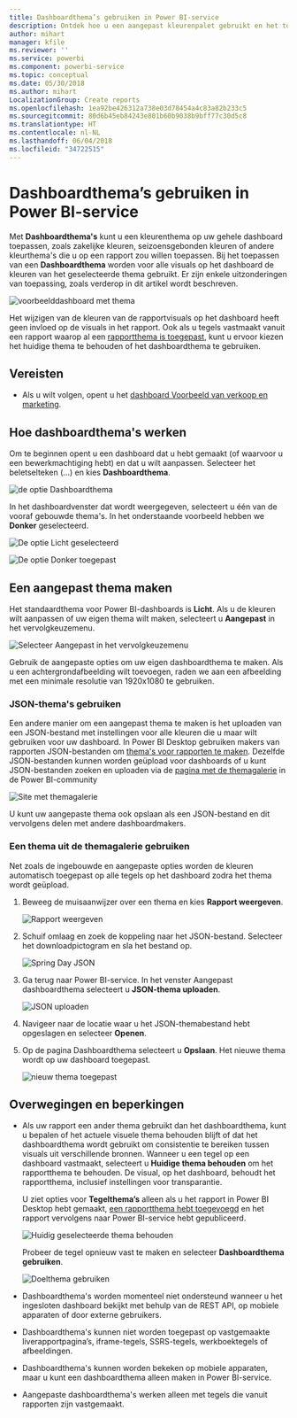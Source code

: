```yaml
---
title: Dashboardthema’s gebruiken in Power BI-service
description: Ontdek hoe u een aangepast kleurenpalet gebruikt en het toepast op een volledig dashboard in Power BI-service
author: mihart
manager: kfile
ms.reviewer: ''
ms.service: powerbi
ms.component: powerbi-service
ms.topic: conceptual
ms.date: 05/30/2018
ms.author: mihart
LocalizationGroup: Create reports
ms.openlocfilehash: 1ea92be426312a738e03d78454a4c83a82b233c5
ms.sourcegitcommit: 80d6b45eb84243e801b60b9038b9bff77c30d5c8
ms.translationtype: HT
ms.contentlocale: nl-NL
ms.lasthandoff: 06/04/2018
ms.locfileid: "34722515"
---
```

# <a name="use-dashboard-themes-in-power-bi-service"></a>Dashboardthema’s gebruiken in Power BI-service
Met **Dashboardthema's** kunt u een kleurenthema op uw gehele dashboard toepassen, zoals zakelijke kleuren, seizoensgebonden kleuren of andere kleurthema's die u op een rapport zou willen toepassen. Bij het toepassen van een **Dashboardthema** worden voor alle visuals op het dashboard de kleuren van het geselecteerde thema gebruikt. Er zijn enkele uitzonderingen van toepassing, zoals verderop in dit artikel wordt beschreven.

![voorbeelddashboard met thema](media/service-dashboard-themes/power-bi-full-dashboard-theme.png)

Het wijzigen van de kleuren van de rapportvisuals op het dashboard heeft geen invloed op de visuals in het rapport. Ook als u tegels vastmaakt vanuit een rapport waarop al een [rapportthema is toegepast](/desktop-report-themes.md), kunt u ervoor kiezen het huidige thema te behouden of het dashboardthema te gebruiken.


## <a name="prerequisites"></a>Vereisten
* Als u wilt volgen, opent u het [dashboard Voorbeeld van verkoop en marketing](sample-datasets.md).


## <a name="how-dashboard-themes-work"></a>Hoe dashboardthema's werken
Om te beginnen opent u een dashboard dat u hebt gemaakt (of waarvoor u een bewerkmachtiging hebt) en dat u wilt aanpassen. Selecteer het beletselteken (...) en kies **Dashboardthema**. 

![de optie Dashboardthema](media/service-dashboard-themes/power-bi-dashboard-theme.png)

In het dashboardvenster dat wordt weergegeven, selecteert u één van de vooraf gebouwde thema's.  In het onderstaande voorbeeld hebben we **Donker** geselecteerd.

![De optie Licht geselecteerd](media/service-dashboard-themes/power-bi-theme-menu.png)

![De optie Donker toegepast](media/service-dashboard-themes/power-bi-theme-dark.png)

## <a name="create-a-custom-theme"></a>Een aangepast thema maken

Het standaardthema voor Power BI-dashboards is **Licht**. Als u de kleuren wilt aanpassen of uw eigen thema wilt maken, selecteert u **Aangepast** in het vervolgkeuzemenu. 

![Selecteer Aangepast in het vervolgkeuzemenu](media/service-dashboard-themes/power-bi-theme-custom.png)

Gebruik de aangepaste opties om uw eigen dashboardthema te maken. Als u een achtergrondafbeelding wilt toevoegen, raden we aan een afbeelding met een minimale resolutie van 1920x1080 te gebruiken.  

### <a name="using-json-themes"></a>JSON-thema's gebruiken
Een andere manier om een aangepast thema te maken is het uploaden van een JSON-bestand met instellingen voor alle kleuren die u maar wilt gebruiken voor uw dashboard. In Power BI Desktop gebruiken makers van rapporten JSON-bestanden om [thema's voor rapporten te maken](desktop-report-themes.md). Dezelfde JSON-bestanden kunnen worden geüpload voor dashboards of u kunt JSON-bestanden zoeken en uploaden via de [pagina met de themagalerie](https://community.powerbi.com/t5/Themes-Gallery/bd-p/ThemesGallery) in de Power BI-community 

![Site met themagalerie](media/service-dashboard-themes/power-bi-theme-gallery.png)

U kunt uw aangepaste thema ook opslaan als een JSON-bestand en dit vervolgens delen met andere dashboardmakers. 

### <a name="use-a-theme-from-the-theme-gallery"></a>Een thema uit de themagalerie gebruiken

Net zoals de ingebouwde en aangepaste opties worden de kleuren automatisch toegepast op alle tegels op het dashboard zodra het thema wordt geüpload. 

1. Beweeg de muisaanwijzer over een thema en kies **Rapport weergeven**.

    ![Rapport weergeven](media/service-dashboard-themes/power-bi-choose-theme.png)

2. Schuif omlaag en zoek de koppeling naar het JSON-bestand.  Selecteer het downloadpictogram en sla het bestand op.

    ![Spring Day JSON](media/service-dashboard-themes/power-bi-theme-json.png)

3. Ga terug naar Power BI-service. In het venster Aangepast dashboardthema selecteert u **JSON-thema uploaden**.

    ![JSON uploaden](media/service-dashboard-themes/power-bi-upload-theme.png)

4. Navigeer naar de locatie waar u het JSON-themabestand hebt opgeslagen en selecteer **Openen**.

5. Op de pagina Dashboardthema selecteert u **Opslaan**. Het nieuwe thema wordt op uw dashboard toegepast.

    ![nieuw thema toegepast](media/service-dashboard-themes/power-bi-json.png)

## <a name="considerations-and-limitations"></a>Overwegingen en beperkingen

* Als uw rapport een ander thema gebruikt dan het dashboardthema, kunt u bepalen of het actuele visuele thema behouden blijft of dat het dashboardthema wordt gebruikt om consistentie te bereiken tussen visuals uit verschillende bronnen. Wanneer u een tegel op een dashboard vastmaakt, selecteert u **Huidige thema behouden** om het rapportthema te behouden. De visual, op het dashboard, behoudt het rapportthema, inclusief instellingen voor transparantie. 

    U ziet opties voor **Tegelthema’s** alleen als u het rapport in Power BI Desktop hebt gemaakt, [een rapportthema hebt toegevoegd](desktop-report-themes.md) en het rapport vervolgens naar Power BI-service hebt gepubliceerd. 

    ![Huidig geselecteerde thema behouden](media/service-dashboard-themes/power-bi-keep-current.png)

    Probeer de tegel opnieuw vast te maken en selecteer **Dashboardthema gebruiken**.

    ![Doelthema gebruiken](media/service-dashboard-themes/power-bi-use-destination.png)

* Dashboardthema's worden momenteel niet ondersteund wanneer u het ingesloten dashboard bekijkt met behulp van de REST API, op mobiele apparaten of door externe gebruikers.    
* Dashboardthema's kunnen niet worden toegepast op vastgemaakte liverapportpagina’s, iframe-tegels, SSRS-tegels, werkboektegels of afbeeldingen.
* Dashboardthema's kunnen worden bekeken op mobiele apparaten, maar u kunt een dashboardthema alleen maken in Power BI-service. 
* Aangepaste dashboardthema's werken alleen met tegels die vanuit rapporten zijn vastgemaakt. 

